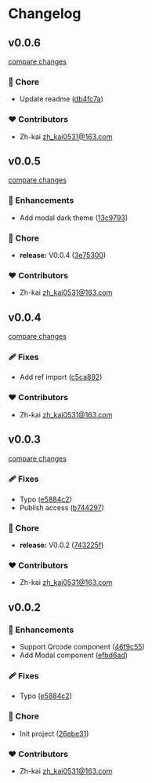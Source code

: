 # Changelog


## v0.0.6

[compare changes](https://github.com/zh-kai/nuxt-ui-components/compare/v0.0.5...v0.0.6)

### 🏡 Chore

- Update readme ([db4fc7a](https://github.com/zh-kai/nuxt-ui-components/commit/db4fc7a))

### ❤️ Contributors

- Zh-kai <zh_kai0531@163.com>

## v0.0.5

[compare changes](https://github.com/zh-kai/nuxt-ui-components/compare/v0.0.4...v0.0.5)

### 🚀 Enhancements

- Add modal dark theme ([13c9793](https://github.com/zh-kai/nuxt-ui-components/commit/13c9793))

### 🏡 Chore

- **release:** V0.0.4 ([3e75300](https://github.com/zh-kai/nuxt-ui-components/commit/3e75300))

### ❤️ Contributors

- Zh-kai <zh_kai0531@163.com>

## v0.0.4

[compare changes](https://github.com/zh-kai/nuxt-ui-components/compare/v0.0.3...v0.0.4)

### 🩹 Fixes

- Add ref import ([c5ca892](https://github.com/zh-kai/nuxt-ui-components/commit/c5ca892))

### ❤️ Contributors

- Zh-kai <zh_kai0531@163.com>

## v0.0.3

[compare changes](https://github.com/zh-kai/nuxt-ui-components/compare/v0.0.2...v0.0.3)

### 🩹 Fixes

- Typo ([e5884c2](https://github.com/zh-kai/nuxt-ui-components/commit/e5884c2))
- Publish access ([b744297](https://github.com/zh-kai/nuxt-ui-components/commit/b744297))

### 🏡 Chore

- **release:** V0.0.2 ([743225f](https://github.com/zh-kai/nuxt-ui-components/commit/743225f))

### ❤️ Contributors

- Zh-kai <zh_kai0531@163.com>

## v0.0.2


### 🚀 Enhancements

- Support Qrcode component ([46f9c55](https://github.com/zh-kai/nuxt-ui-components/commit/46f9c55))
- Add Modal component ([efbd6ad](https://github.com/zh-kai/nuxt-ui-components/commit/efbd6ad))

### 🩹 Fixes

- Typo ([e5884c2](https://github.com/zh-kai/nuxt-ui-components/commit/e5884c2))

### 🏡 Chore

- Init project ([26ebe31](https://github.com/zh-kai/nuxt-ui-components/commit/26ebe31))

### ❤️ Contributors

- Zh-kai <zh_kai0531@163.com>

